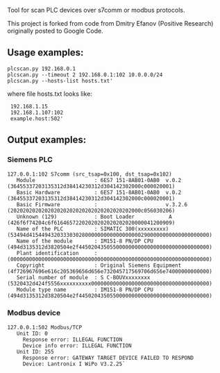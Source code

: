Tool for scan PLC devices over s7comm or modbus protocols.

This project is forked from code from Dmitry Efanov (Positive Research) originally posted to Google Code.

## Usage examples:
```
plcscan.py 192.168.0.1
plcscan.py --timeout 2 192.168.0.1:102 10.0.0.0/24
plcscan.py --hosts-list hosts.txt'
```
where file hosts.txt looks like:
```
 192.168.1.15
 192.168.1.107:102
 example.host:502'
```
## Output examples:
### Siemens PLC
```
127.0.0.1:102 S7comm (src_tsap=0x100, dst_tsap=0x102)
   Module                   : 6ES7 151-8AB01-0AB0  v.0.2    	(36455337203135312d38414230312d304142302000c000020001)
   Basic Hardware           : 6ES7 151-8AB01-0AB0  v.0.2    	(36455337203135312d38414230312d304142302000c000020001)
   Basic Firmware           :                      v.3.2.6  	(202020202020202020202020202020202020202000c056030206)
   Unknown (129)            : Boot Loader           A       	(426f6f74204c6f61646572202020202020202020000041200909)
   Name of the PLC          : SIMATIC 300(xxxxxxxxx)        	(53494d4154494320333030280000000000000000002900000000000000000000)
   Name of the module       : IM151-8 PN/DP CPU             	(494d3135312d3820504e2f445020435055000000000000000000000000000000)
   Plant identification     :                               	(0000000000000000000000000000000000000000000000000000000000000000)
   Copyright                : Original Siemens Equipment    	(4f726967696e616c205369656d656e732045717569706d656e74000000000000)
   Serial number of module  : S C-BOUVxxxxxxxx              	(5320432d424f5556xxxxxxxxxx00000000000000000000000000000000000000)
   Module type name         : IM151-8 PN/DP CPU             	(494d3135312d3820504e2f445020435055000000000000000000000000000000)
```
### Modbus device
```
127.0.0.1:502 Modbus/TCP
   Unit ID: 0
     Response error: ILLEGAL FUNCTION
     Device info error: ILLEGAL FUNCTION
   Unit ID: 255
     Response error: GATEWAY TARGET DEVICE FAILED TO RESPOND
     Device: Lantronix I WiPo V3.2.25`
```
